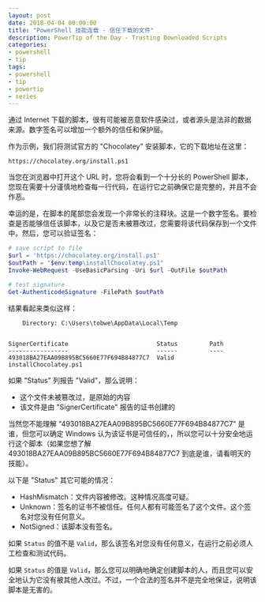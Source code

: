```yaml
---
layout: post
date: 2018-04-04 00:00:00
title: "PowerShell 技能连载 - 信任下载的文件"
description: PowerTip of the Day - Trusting Downloaded Scripts
categories:
- powershell
- tip
tags:
- powershell
- tip
- powertip
- series
---
```

通过 Internet 下载的脚本，很有可能被恶意软件感染过，或者源头是法非的数据来源。数字签名可以增加一个额外的信任和保护层。

作为示例，我们将测试官方的 "Chocolatey" 安装脚本，它的下载地址在这里：

    https://chocolatey.org/install.ps1


当您在浏览器中打开这个 URL 时，您将会看到一个十分长的 PowerShell 脚本，您现在需要十分谨慎地检查每一行代码，在运行它之前确保它是完整的，并且不会作恶。

幸运的是，在脚本的尾部您会发现一个非常长的注释块。这是一个数字签名。要检查是否能够信任该脚本，以及它是否未被篡改过，您需要将该代码保存到一个文件中。然后，您可以验证签名：

```powershell
# save script to file
$url = 'https://chocolatey.org/install.ps1'
$outPath = "$env:temp\installChocolatey.ps1"
Invoke-WebRequest -UseBasicParsing -Uri $url -OutFile $outPath

# test signature
Get-AuthenticodeSignature -FilePath $outPath
```

结果看起来类似这样：

        Directory: C:\Users\tobwe\AppData\Local\Temp


    SignerCertificate                         Status         Path
    -----------------                         ------         ----
    493018BA27EAA09B895BC5660E77F694B84877C7  Valid          installChocolatey.ps1


如果 "Status" 列报告 "Valid"，那么说明：

* 这个文件未被篡改过，是原始的内容
* 该文件是由 "SignerCertificate" 报告的证书创建的

当然您不能理解 "493018BA27EAA09B895BC5660E77F694B84877C7" 是谁，但您可以确定 Windows 认为该证书是可信任的，，所以您可以十分安全地运行这个脚本（如果您想了解 493018BA27EAA09B895BC5660E77F694B84877C7 到底是谁，请看明天的技能）。

以下是 "Status" 其它可能的情况：


* HashMismatch：文件内容被修改。这种情况高度可疑。
* Unknown：签名的证书不被信任。任何人都有可能签名了这个文件。这个签名对您没有任何意义。
* NotSigned：该脚本没有签名。

如果 `Status` 的值不是 `Valid`，那么该签名对您没有任何意义，在运行之前必须人工检查和测试代码。


如果 `Status` 的值是 `Valid`，那么您可以明确地确定创建脚本的人，而且您可以安全地认为它没有被其他人改过。不过，一个合法的签名并不是完全地保证，说明该脚本是无害的。

<!--本文国际来源：[Trusting Downloaded Scripts](http://community.idera.com/powershell/powertips/b/tips/posts/trusting-downloaded-scripts)-->
